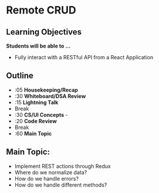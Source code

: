 # Remote CRUD

## Learning Objectives

**Students will be able to ...**
* Fully interact with a RESTful API from a React Application

## Outline
* :05 **Housekeeping/Recap**
* :30 **Whiteboard/DSA Review**
* :15 **Lightning Talk**
* Break
* :30 **CS/UI Concepts** -
* :20 **Code Review**
* Break
* :60 **Main Topic**

## Main Topic:
* Implement REST actions through Redux
* Where do we normalize data?
* How do we handle errors?
* How do we handle different methods?
